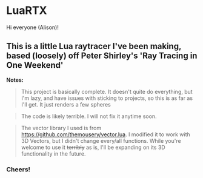 # LuaRTX

Hi everyone (Alison)!

## This is a little Lua raytracer I've been making, based (loosely) off Peter Shirley's 'Ray Tracing in One Weekend'

**Notes:**
> This project is basically complete. It doesn't quite do everything, but I'm lazy, and have issues with sticking to projects, so this is as far as I'll get. It just renders a few spheres

> The code is likely terrible. I will not fix it anytime soon.

> The vector library I used is from https://github.com/themousery/vector.lua. I modified it to work with 3D Vectors, but I didn't change every/all functions. While you're welcome to use it ~~terribly~~ as is, I'll be expanding on its 3D functionality in the future.


### Cheers!
